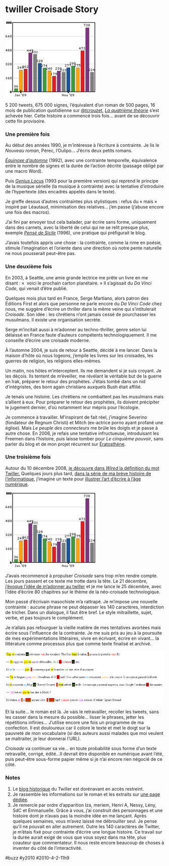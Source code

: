 # twiller Croisade Story

![](_i/croisadestat.png)

5 200 tweets, 675 000 signes, l’équivalent d’un roman de 500 pages, 16 mois de publication quotidienne sur [@tcrouzet](http://twitter.com/tcrouzet), *[La quatrième théorie](../../page/la-quatrieme-theorie)* s’est achevée hier. Cette histoire a commencé trois fois… avant de se découvrir cette fin provisoire.

### Une première fois

Au début des années 1990, je m’intéresse à l’écriture à contrainte. Je lis le *Nouveau roman*, Pérec, l’Oulipo… J’écris deux petits romans.

*[Équinoxe d’automne](../../page/equinoxe-automne)* (1992), avec une contrainte temporelle, équivalence entre le nombre de signes et la durée de l’action décrite (passage obligé par une macro Word).

Puis *[Genius Locus](../../page/genius-locus)* (1993 pour la première version) qui reprend le principe de la musique sérielle (la musique à contrainte) avec la tentative d’introduire de l’hypertexte (des encadrés appelés dans le texte).

Je greffe dessus d’autres contraintes plus stylistiques : refus du « mais » inspiré par Léautaud, minimisation des relatives… j’en passe (j’abuse encore une fois des macros).

J’ai fini par envoyer tout cela balader, par écrire sans forme, uniquement dans des carnets, avec la liberté de celui qui ne se relit presque plus, exemple *[Pensé de Sicile](../../page/sicile-1996)* (1996), une pratique qui préfigurait le blog.

J’avais toutefois appris une chose : la contrainte, comme la rime en poésie, stimule l’imagination et l’oriente dans une direction où notre pente naturelle ne nous pousserait peut-être pas.

### Une deuxième fois

En 2003, à Seattle, une amie grande lectrice me prête un livre en me disant : «  voici le prochain carton planétaire. » Il s’agissait du *Da Vinci Code*, qui venait d’être publié.

Quelques mois plus tard en France, Serge Martiano, alors patron des Éditions First et alors que personne ne parle encore du *Da Vinci Code* chez nous, me suggère d’écrire un thriller dans la même veine qui s’intitulerait *Croisade*. Son idée : les chrétiens n’ont jamais cessé de pourchasser les musulmans. Il existe une organisation secrète.

Serge m’incitait aussi à m’adonner au techno-thriller, genre selon lui délaissé en France faute d’auteurs compétents technologiquement. Il me conseille d’écrire une croisade moderne.

À l’automne 2004, je suis de retour à Seattle, décidé à me lancer. Dans la maison d’hôte où nous logeons, j’empile les livres sur les croisades, les guerres de religion, les religions elles-mêmes.

Un matin, nos hôtes m’interceptent. Ils me demandent si je suis croyant. Je les déçois. Ils tentent de m’éveiller, me révélant le véritable but de la guerre en Irak, préparer le retour des prophètes. J’étais tombé dans un nid d’intégristes, des born again christians auxquels Bush était affilié.

Je tenais une histoire. Les chrétiens ne combattent pas les musulmans mais s’allient à eux. Pour préparer le retour des prophètes, ils doivent précipiter le jugement dernier, d’où notamment leur mépris pour l’écologie.

Je commence à travailler. M’inspirant de fait réel, j’imagine Severino (fondateur de Regnum Christi) et Mitch (ex-actrice porno ayant profané une église). Mais *Le peuple des connecteurs* me brûle les doigts et je passe à autre chose. En 2006, je refais une tentative infructueuse, introduisant les Freemen dans l’histoire, puis laisse tomber pour *Le cinquième pouvoir*, sans parler du blog et de mon projet récurrent sur [Ératosthène](#eratosthene).

### Une troisième fois

Autour du 10 décembre 2008, [je découvre dans *Wired* la définition du mot Twiller.](../../2008/12/du-keitai-shousetsu-au-twiller.md) Quelques jours plus tard, [dans la série de ma brève histoire de l’informatique](#une-breve-histoire-de-linformatique), j’imagine un texte pour [illustrer l’art d’écrire à l’âge numérique](../../2009/3/twiller-twitteroman-erotwit%E2%80%A6.md).

[![](_i/croisadestat.png)](http://tweetstats.com/graphs/tcrouzet)

J’avais recommencé à propulser *Croisade* sans trop m’en rendre compte. Les jours passent et ce texte me trotte dans la tête. Le 21 décembre, [j’évoque l’idée de m’adonner au twiller](../../2008/12/du-keitai-shousetsu-au-twiller.md) et je me lance le 25 décembre, avec l’idée d’écrire 80 chapitres sur le thème de la néo-croisade technologique.

Mon passé d’écrivain masochiste m’a rattrapé. Je m’impose une nouvelle contrainte : aucune phrase ne peut dépasser les 140 caractères, interdiction de tricher. Dans un dialogue, il faut être bref. Le style mitraillette, sujet, verbe, et pas toujours le complément.

Je n’allais pas refourguer la vieille matière de mes tentatives avortées mais écrire sous l’influence de la contrainte. Je me suis pris au jeu à la poursuite de mes expérimentations littéraires, vivre en écrivant, écrire en vivant… la littérature comme processus plus que comme texte finalisé et archivé.

![](_i/flexion.png)

Et la suite… le roman est là. Je vais le retravailler, recoller les tweets, sans les casser dans la mesure du possible… lisser le phrases, jetter les répétitions infinies… J’utilise encore une fois un programme de ma confection. Il est douloureux car il colore le texte et met le doigt sur la pauvreté de mon vocabulaire (si des auteurs aussi malades que moi veulent se maltraiter, je leur donnerai l’URL).

*Croisade* va continuer sa vie… en toute probabilité sous forme d’un texte retravaillé, corrigé, édité…Il devrait être disponible en numérique avant l’été, puis peut-être sous-forme papier même si je n’ai encore rien négocié de ce côté.

### Notes

1. Le [blog historique](http://twiller.tcrouzet.com/) du Twiller est dorénavant en accès restreint.
2. Je rassemble les informations sur le roman et les extraits sur [une page dédiée](../../page/la-quatrieme-theorie).
3. Je remercie par ordre d’apparition Iza, meriem, Henri A, Nessy, Lény, SdC et Emmanuelle. Grâce à vous, j’ai construit des personnages et une histoire dont je n’avais pas la moindre idée en me lançant. Après quelques semaines, vous m’avez laissé me débrouiller seul. Je pense qu’il ne pouvait en aller autrement. Outre les 140 caractères de Twitter, je m’étais fixé pour contrainte d’écrire une longue histoire. Ce travail sur la durée aurait exigé de vous que vous soyez dans ma tête, plus coauteur que commentateur. Il nous reste encore beaucoup de choses à inventer du côté de l’interactivité.


#buzz #y2010 #2010-4-2-11h9
